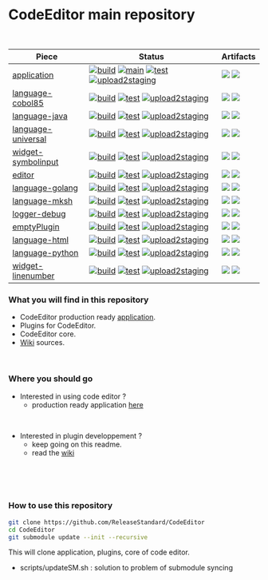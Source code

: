 # CodeEditor main repository
<br />

| Piece    |  Status |  Artifacts  |
|----------|---------|-------------|
| [application](https://github.com/ReleaseStandard/CodeEditor-application/) |  [![build](https://github.com/ReleaseStandard/CodeEditor-application/actions/workflows/build.yml/badge.svg)](https://github.com/ReleaseStandard/CodeEditor-application/actions?query=workflow%3A"Build") [![main](https://github.com/ReleaseStandard/CodeEditor-application/actions/workflows/main.yml/badge.svg)](https://github.com/ReleaseStandard/CodeEditor-application/actions?query=workflow%3A"create+a+release") [![test](https://github.com/ReleaseStandard/CodeEditor-application/actions/workflows/test.yml/badge.svg)](https://github.com/ReleaseStandard/CodeEditor-application/actions?query=workflow%3A"Test") [![upload2staging](https://github.com/ReleaseStandard/CodeEditor-application/actions/workflows/upload2staging.yml/badge.svg)](https://github.com/ReleaseStandard/CodeEditor-application/actions?query=workflow%3A"Upload+to+staging")  |  ![](https://img.shields.io/nexus/r/io.github.ReleaseStandard.CodeEditor/application?server=https%3A%2F%2Fs01.oss.sonatype.org) ![](https://img.shields.io/maven-central/v/io.github.ReleaseStandard.CodeEditor/application)
| [language-cobol85](https://github.com/ReleaseStandard/CodeEditor-language-cobol85/) |  [![build](https://github.com/ReleaseStandard/CodeEditor-language-cobol85/actions/workflows/build.yml/badge.svg)](https://github.com/ReleaseStandard/CodeEditor-language-cobol85/actions?query=workflow%3A"Build") [![test](https://github.com/ReleaseStandard/CodeEditor-language-cobol85/actions/workflows/test.yml/badge.svg)](https://github.com/ReleaseStandard/CodeEditor-language-cobol85/actions?query=workflow%3A"Test") [![upload2staging](https://github.com/ReleaseStandard/CodeEditor-language-cobol85/actions/workflows/upload2staging.yml/badge.svg)](https://github.com/ReleaseStandard/CodeEditor-language-cobol85/actions?query=workflow%3A"Upload+to+staging")  |  ![](https://img.shields.io/nexus/r/io.github.ReleaseStandard.CodeEditor/language-cobol85?server=https%3A%2F%2Fs01.oss.sonatype.org) ![](https://img.shields.io/maven-central/v/io.github.ReleaseStandard.CodeEditor/language-cobol85)
| [language-java](https://github.com/ReleaseStandard/CodeEditor-language-java/) |  [![build](https://github.com/ReleaseStandard/CodeEditor-language-java/actions/workflows/build.yml/badge.svg)](https://github.com/ReleaseStandard/CodeEditor-language-java/actions?query=workflow%3A"Build") [![test](https://github.com/ReleaseStandard/CodeEditor-language-java/actions/workflows/test.yml/badge.svg)](https://github.com/ReleaseStandard/CodeEditor-language-java/actions?query=workflow%3A"Test") [![upload2staging](https://github.com/ReleaseStandard/CodeEditor-language-java/actions/workflows/upload2staging.yml/badge.svg)](https://github.com/ReleaseStandard/CodeEditor-language-java/actions?query=workflow%3A"Upload+to+staging")  |  ![](https://img.shields.io/nexus/r/io.github.ReleaseStandard.CodeEditor/language-java?server=https%3A%2F%2Fs01.oss.sonatype.org) ![](https://img.shields.io/maven-central/v/io.github.ReleaseStandard.CodeEditor/language-java)
| [language-universal](https://github.com/ReleaseStandard/CodeEditor-language-universal/) |  [![build](https://github.com/ReleaseStandard/CodeEditor-language-universal/actions/workflows/build.yml/badge.svg)](https://github.com/ReleaseStandard/CodeEditor-language-universal/actions?query=workflow%3A"Build") [![test](https://github.com/ReleaseStandard/CodeEditor-language-universal/actions/workflows/test.yml/badge.svg)](https://github.com/ReleaseStandard/CodeEditor-language-universal/actions?query=workflow%3A"Test") [![upload2staging](https://github.com/ReleaseStandard/CodeEditor-language-universal/actions/workflows/upload2staging.yml/badge.svg)](https://github.com/ReleaseStandard/CodeEditor-language-universal/actions?query=workflow%3A"Upload+to+staging")  |  ![](https://img.shields.io/nexus/r/io.github.ReleaseStandard.CodeEditor/language-universal?server=https%3A%2F%2Fs01.oss.sonatype.org) ![](https://img.shields.io/maven-central/v/io.github.ReleaseStandard.CodeEditor/language-universal)
| [widget-symbolinput](https://github.com/ReleaseStandard/CodeEditor-widget-symbolinput/) |  [![build](https://github.com/ReleaseStandard/CodeEditor-widget-symbolinput/actions/workflows/build.yml/badge.svg)](https://github.com/ReleaseStandard/CodeEditor-widget-symbolinput/actions?query=workflow%3A"Build") [![test](https://github.com/ReleaseStandard/CodeEditor-widget-symbolinput/actions/workflows/test.yml/badge.svg)](https://github.com/ReleaseStandard/CodeEditor-widget-symbolinput/actions?query=workflow%3A"Test") [![upload2staging](https://github.com/ReleaseStandard/CodeEditor-widget-symbolinput/actions/workflows/upload2staging.yml/badge.svg)](https://github.com/ReleaseStandard/CodeEditor-widget-symbolinput/actions?query=workflow%3A"Upload+to+staging")  |  ![](https://img.shields.io/nexus/r/io.github.ReleaseStandard.CodeEditor/widget-symbolinput?server=https%3A%2F%2Fs01.oss.sonatype.org) ![](https://img.shields.io/maven-central/v/io.github.ReleaseStandard.CodeEditor/widget-symbolinput)
| [editor](https://github.com/ReleaseStandard/CodeEditor-editor/) |  [![build](https://github.com/ReleaseStandard/CodeEditor-editor/actions/workflows/build.yml/badge.svg)](https://github.com/ReleaseStandard/CodeEditor-editor/actions?query=workflow%3A"Build") [![test](https://github.com/ReleaseStandard/CodeEditor-editor/actions/workflows/test.yml/badge.svg)](https://github.com/ReleaseStandard/CodeEditor-editor/actions?query=workflow%3A"Test") [![upload2staging](https://github.com/ReleaseStandard/CodeEditor-editor/actions/workflows/upload2staging.yml/badge.svg)](https://github.com/ReleaseStandard/CodeEditor-editor/actions?query=workflow%3A"Upload+to+staging")  |  ![](https://img.shields.io/nexus/r/io.github.ReleaseStandard.CodeEditor/editor?server=https%3A%2F%2Fs01.oss.sonatype.org) ![](https://img.shields.io/maven-central/v/io.github.ReleaseStandard.CodeEditor/editor)
| [language-golang](https://github.com/ReleaseStandard/CodeEditor-language-golang/) |  [![build](https://github.com/ReleaseStandard/CodeEditor-language-golang/actions/workflows/build.yml/badge.svg)](https://github.com/ReleaseStandard/CodeEditor-language-golang/actions?query=workflow%3A"Build") [![test](https://github.com/ReleaseStandard/CodeEditor-language-golang/actions/workflows/test.yml/badge.svg)](https://github.com/ReleaseStandard/CodeEditor-language-golang/actions?query=workflow%3A"Test") [![upload2staging](https://github.com/ReleaseStandard/CodeEditor-language-golang/actions/workflows/upload2staging.yml/badge.svg)](https://github.com/ReleaseStandard/CodeEditor-language-golang/actions?query=workflow%3A"Upload+to+staging")  |  ![](https://img.shields.io/nexus/r/io.github.ReleaseStandard.CodeEditor/language-golang?server=https%3A%2F%2Fs01.oss.sonatype.org) ![](https://img.shields.io/maven-central/v/io.github.ReleaseStandard.CodeEditor/language-golang)
| [language-mksh](https://github.com/ReleaseStandard/CodeEditor-language-mksh/) |  [![build](https://github.com/ReleaseStandard/CodeEditor-language-mksh/actions/workflows/build.yml/badge.svg)](https://github.com/ReleaseStandard/CodeEditor-language-mksh/actions?query=workflow%3A"Build") [![test](https://github.com/ReleaseStandard/CodeEditor-language-mksh/actions/workflows/test.yml/badge.svg)](https://github.com/ReleaseStandard/CodeEditor-language-mksh/actions?query=workflow%3A"Test") [![upload2staging](https://github.com/ReleaseStandard/CodeEditor-language-mksh/actions/workflows/upload2staging.yml/badge.svg)](https://github.com/ReleaseStandard/CodeEditor-language-mksh/actions?query=workflow%3A"Upload+to+staging")  |  ![](https://img.shields.io/nexus/r/io.github.ReleaseStandard.CodeEditor/language-mksh?server=https%3A%2F%2Fs01.oss.sonatype.org) ![](https://img.shields.io/maven-central/v/io.github.ReleaseStandard.CodeEditor/language-mksh)
| [logger-debug](https://github.com/ReleaseStandard/CodeEditor-logger-debug/) |  [![build](https://github.com/ReleaseStandard/CodeEditor-logger-debug/actions/workflows/build.yml/badge.svg)](https://github.com/ReleaseStandard/CodeEditor-logger-debug/actions?query=workflow%3A"Build") [![test](https://github.com/ReleaseStandard/CodeEditor-logger-debug/actions/workflows/test.yml/badge.svg)](https://github.com/ReleaseStandard/CodeEditor-logger-debug/actions?query=workflow%3A"Test") [![upload2staging](https://github.com/ReleaseStandard/CodeEditor-logger-debug/actions/workflows/upload2staging.yml/badge.svg)](https://github.com/ReleaseStandard/CodeEditor-logger-debug/actions?query=workflow%3A"Upload+to+staging")  |  ![](https://img.shields.io/nexus/r/io.github.ReleaseStandard.CodeEditor/logger-debug?server=https%3A%2F%2Fs01.oss.sonatype.org) ![](https://img.shields.io/maven-central/v/io.github.ReleaseStandard.CodeEditor/logger-debug)
| [emptyPlugin](https://github.com/ReleaseStandard/CodeEditor-emptyPlugin/) |  [![build](https://github.com/ReleaseStandard/CodeEditor-emptyPlugin/actions/workflows/build.yml/badge.svg)](https://github.com/ReleaseStandard/CodeEditor-emptyPlugin/actions?query=workflow%3A"Build") [![test](https://github.com/ReleaseStandard/CodeEditor-emptyPlugin/actions/workflows/test.yml/badge.svg)](https://github.com/ReleaseStandard/CodeEditor-emptyPlugin/actions?query=workflow%3A"Test") [![upload2staging](https://github.com/ReleaseStandard/CodeEditor-emptyPlugin/actions/workflows/upload2staging.yml/badge.svg)](https://github.com/ReleaseStandard/CodeEditor-emptyPlugin/actions?query=workflow%3A"Upload+to+staging")  |  ![](https://img.shields.io/nexus/r/io.github.ReleaseStandard.CodeEditor/emptyPlugin?server=https%3A%2F%2Fs01.oss.sonatype.org) ![](https://img.shields.io/maven-central/v/io.github.ReleaseStandard.CodeEditor/emptyPlugin)
| [language-html](https://github.com/ReleaseStandard/CodeEditor-language-html/) |  [![build](https://github.com/ReleaseStandard/CodeEditor-language-html/actions/workflows/build.yml/badge.svg)](https://github.com/ReleaseStandard/CodeEditor-language-html/actions?query=workflow%3A"Build") [![test](https://github.com/ReleaseStandard/CodeEditor-language-html/actions/workflows/test.yml/badge.svg)](https://github.com/ReleaseStandard/CodeEditor-language-html/actions?query=workflow%3A"Test") [![upload2staging](https://github.com/ReleaseStandard/CodeEditor-language-html/actions/workflows/upload2staging.yml/badge.svg)](https://github.com/ReleaseStandard/CodeEditor-language-html/actions?query=workflow%3A"Upload+to+staging")  |  ![](https://img.shields.io/nexus/r/io.github.ReleaseStandard.CodeEditor/language-html?server=https%3A%2F%2Fs01.oss.sonatype.org) ![](https://img.shields.io/maven-central/v/io.github.ReleaseStandard.CodeEditor/language-html)
| [language-python](https://github.com/ReleaseStandard/CodeEditor-language-python/) |  [![build](https://github.com/ReleaseStandard/CodeEditor-language-python/actions/workflows/build.yml/badge.svg)](https://github.com/ReleaseStandard/CodeEditor-language-python/actions?query=workflow%3A"Build") [![test](https://github.com/ReleaseStandard/CodeEditor-language-python/actions/workflows/test.yml/badge.svg)](https://github.com/ReleaseStandard/CodeEditor-language-python/actions?query=workflow%3A"Test") [![upload2staging](https://github.com/ReleaseStandard/CodeEditor-language-python/actions/workflows/upload2staging.yml/badge.svg)](https://github.com/ReleaseStandard/CodeEditor-language-python/actions?query=workflow%3A"Upload+to+staging")  |  ![](https://img.shields.io/nexus/r/io.github.ReleaseStandard.CodeEditor/language-python?server=https%3A%2F%2Fs01.oss.sonatype.org) ![](https://img.shields.io/maven-central/v/io.github.ReleaseStandard.CodeEditor/language-python)
| [widget-linenumber](https://github.com/ReleaseStandard/CodeEditor-widget-linenumber/) |  [![build](https://github.com/ReleaseStandard/CodeEditor-widget-linenumber/actions/workflows/build.yml/badge.svg)](https://github.com/ReleaseStandard/CodeEditor-widget-linenumber/actions?query=workflow%3A"Build") [![test](https://github.com/ReleaseStandard/CodeEditor-widget-linenumber/actions/workflows/test.yml/badge.svg)](https://github.com/ReleaseStandard/CodeEditor-widget-linenumber/actions?query=workflow%3A"Test") [![upload2staging](https://github.com/ReleaseStandard/CodeEditor-widget-linenumber/actions/workflows/upload2staging.yml/badge.svg)](https://github.com/ReleaseStandard/CodeEditor-widget-linenumber/actions?query=workflow%3A"Upload+to+staging")  |  ![](https://img.shields.io/nexus/r/io.github.ReleaseStandard.CodeEditor/widget-linenumber?server=https%3A%2F%2Fs01.oss.sonatype.org) ![](https://img.shields.io/maven-central/v/io.github.ReleaseStandard.CodeEditor/widget-linenumber)

### What you will find in this repository<br />
- CodeEditor production ready [application](https://github.com/ReleaseStandard/CodeEditor-application).
- Plugins for CodeEditor.
- CodeEditor core.
- [Wiki](https://github.com/ReleaseStandard/CodeEditor/wiki) sources.
<br />

### Where you should go<br />
- Interested in using code editor ?
    - production ready application [here](https://github.com/ReleaseStandard/CodeEditor-application)
<br />

- Interested in plugin developpement ?
    - keep going on this readme.
    - read the [wiki](https://github.com/ReleaseStandard/CodeEditor/wiki)
<br />
<br />
<br />

### How to use this repository

```bash
git clone https://github.com/ReleaseStandard/CodeEditor
cd CodeEditor
git submodule update --init --recursive
```
This will clone application, plugins, core of code editor.<br />
- scripts/updateSM.sh : solution to problem of submodule syncing<br />
